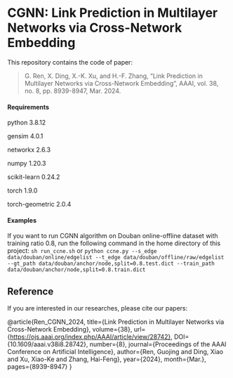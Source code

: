 # CGNN: Link Prediction in Multilayer Networks via Cross-Network Embedding
This repository contains the code of paper:  
 >G. Ren, X. Ding, X.-K. Xu, and H.-F. Zhang, “Link Prediction in Multilayer Networks via Cross-Network Embedding”, AAAI, vol. 38, no. 8, pp. 8939-8947, Mar. 2024.

#### Requirements
python                    3.8.12

gensim                    4.0.1

networkx                  2.6.3

numpy                     1.20.3

scikit-learn              0.24.2

torch                     1.9.0

torch-geometric           2.0.4

#### Examples
If you want to run CGNN algorithm on Douban online-offline dataset with training ratio 0.8, run the following command in the home directory of this project:
`sh run_ccne.sh`
or
`python ccne.py --s_edge data/douban/online/edgelist --t_edge data/douban/offline/raw/edgelist --gt_path data/douban/anchor/node,split=0.8.test.dict --train_path data/douban/anchor/node,split=0.8.train.dict`

## Reference  
If you are interested in our researches, please cite our papers:  

@article{Ren_CGNN_2024, 
title={Link Prediction in Multilayer Networks via Cross-Network Embedding}, 
volume={38}, 
url={https://ojs.aaai.org/index.php/AAAI/article/view/28742}, 
DOI={10.1609/aaai.v38i8.28742}, 
number={8}, 
journal={Proceedings of the AAAI Conference on Artificial Intelligence}, 
author={Ren, Guojing and Ding, Xiao and Xu, Xiao-Ke and Zhang, Hai-Feng}, 
year={2024}, 
month={Mar.}, 
pages={8939-8947} }
